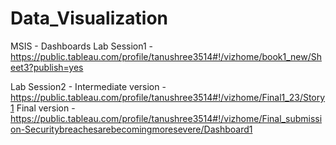 # Data_Visualization
MSIS - Dashboards
Lab Session1 - https://public.tableau.com/profile/tanushree3514#!/vizhome/book1_new/Sheet3?publish=yes

Lab Session2 - Intermediate version - https://public.tableau.com/profile/tanushree3514#!/vizhome/Final1_23/Story1
Final version - https://public.tableau.com/profile/tanushree3514#!/vizhome/Final_submission-Securitybreachesarebecomingmoresevere/Dashboard1
